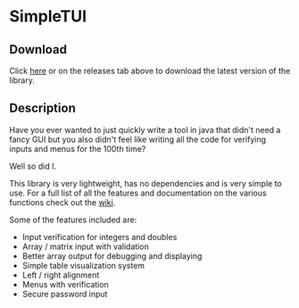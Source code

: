 # SimpleTUI

## Download

Click [here](https://github.com/Sam36502/SimpleTUI/blob/master/release/SimpleTUI_2.0.0.jar) or on the releases tab
above to download the latest version of the library.

## Description

Have you ever wanted to just quickly write a tool in java that didn't need a fancy GUI
but you also didn't feel like writing all the code for verifying inputs and menus
for the 100th time?

Well so did I.

This library is very lightweight, has no dependencies and is very simple to use.
For a full list of all the features and documentation on the various functions check out the [wiki](https://github.com/Sam36502/SimpleTUI/wiki).

Some of the features included are:
 * Input verification for integers and doubles
 * Array / matrix input with validation
 * Better array output for debugging and displaying
 * Simple table visualization system
 * Left / right alignment
 * Menus with verification
 * Secure password input
